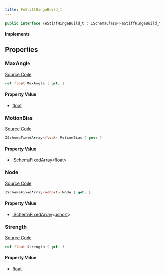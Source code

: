 ```yaml
---
title: FeStiffHingeBuild_t
---
```


```csharp
public interface FeStiffHingeBuild_t : ISchemaClass<FeStiffHingeBuild_t>, ISchemaField, ISchemaClass, INativeHandle
```

#### Implements

## Properties

### MaxAngle

[Source Code](https://github.com/swiftly-solution/swiftlys2/blob/beta/managed/src/SwiftlyS2.Generated/Schemas/Interfaces/FeStiffHingeBuild_t.cs#L16)

```csharp
ref float MaxAngle { get; }
```

#### Property Value

- [float](https://learn.microsoft.com/dotnet/api/system.single)

### MotionBias

[Source Code](https://github.com/swiftly-solution/swiftlys2/blob/beta/managed/src/SwiftlyS2.Generated/Schemas/Interfaces/FeStiffHingeBuild_t.cs#L20)

```csharp
ISchemaFixedArray<float> MotionBias { get; }
```

#### Property Value

- [ISchemaFixedArray](/docs/api/shared/schemas/ischemafixedarray-1)<[float](https://learn.microsoft.com/dotnet/api/system.single)>

### Node

[Source Code](https://github.com/swiftly-solution/swiftlys2/blob/beta/managed/src/SwiftlyS2.Generated/Schemas/Interfaces/FeStiffHingeBuild_t.cs#L22)

```csharp
ISchemaFixedArray<ushort> Node { get; }
```

#### Property Value

- [ISchemaFixedArray](/docs/api/shared/schemas/ischemafixedarray-1)<[ushort](https://learn.microsoft.com/dotnet/api/system.uint16)>

### Strength

[Source Code](https://github.com/swiftly-solution/swiftlys2/blob/beta/managed/src/SwiftlyS2.Generated/Schemas/Interfaces/FeStiffHingeBuild_t.cs#L18)

```csharp
ref float Strength { get; }
```

#### Property Value

- [float](https://learn.microsoft.com/dotnet/api/system.single)

